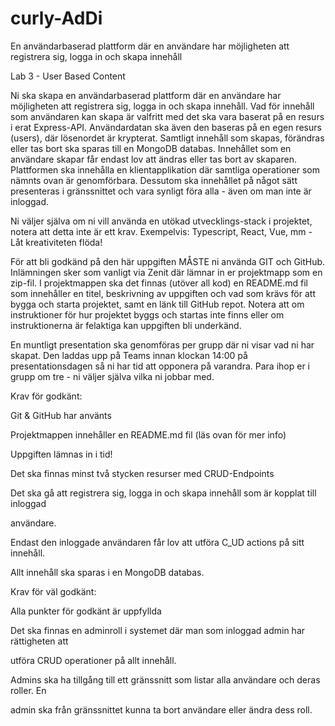 # curly-AdDi
En användarbaserad plattform där en användare har möjligheten att registrera sig, logga in och skapa innehåll


Lab 3 - User Based Content

Ni ska skapa en användarbaserad plattform där en användare har möjligheten att registrera sig, logga in och skapa innehåll. Vad för innehåll som användaren kan skapa är valfritt med det ska vara baserat på en resurs i erat Express-API. Användardatan ska även den baseras på en egen resurs (users), där lösenordet är krypterat. Samtligt innehåll som skapas, förändras eller tas bort ska sparas till en MongoDB databas. Innehållet som en användare skapar får endast lov att ändras eller tas bort av skaparen. Plattformen ska innehålla en klientapplikation där samtliga operationer som nämnts ovan är genomförbara. Dessutom ska innehållet på något sätt presenteras i gränssnittet och vara synligt föra alla - även om man inte är inloggad.

Ni väljer själva om ni vill använda en utökad utvecklings-stack i projektet, notera att detta inte är ett krav. Exempelvis: Typescript, React, Vue, mm - Låt kreativiteten flöda!

För att bli godkänd på den här uppgiften MÅSTE ni använda GIT och GitHub. Inlämningen sker som vanligt via Zenit där lämnar in er projektmapp som en zip-fil. I projektmappen ska det finnas (utöver all kod) en README.md fil som innehåller en titel, beskrivning av uppgiften och vad som krävs för att bygga och starta projektet, samt en länk till GitHub repot. Notera att om instruktioner för hur projektet byggs och startas inte finns eller om instruktionerna är felaktiga kan uppgiften bli underkänd.

En muntligt presentation ska genomföras per grupp där ni visar vad ni har skapat. Den laddas upp på Teams innan klockan 14:00 på presentationsdagen så ni har tid att opponera på varandra. Para ihop er i grupp om tre - ni väljer själva vilka ni jobbar med.

Krav för godkänt:

Git & GitHub har använts

Projektmappen innehåller en README.md fil (läs ovan för mer info)

Uppgiften lämnas in i tid!

Det ska finnas minst två stycken resurser med CRUD-Endpoints

Det ska gå att registrera sig, logga in och skapa innehåll som är kopplat till inloggad

användare.

Endast den inloggade användaren får lov att utföra C_UD actions på sitt innehåll.

Allt innehåll ska sparas i en MongoDB databas.

 

Krav för väl godkänt:

Alla punkter för godkänt är uppfyllda

Det ska finnas en adminroll i systemet där man som inloggad admin har rättigheten att

utföra CRUD operationer på allt innehåll.

Admins ska ha tillgång till ett gränssnitt som listar alla användare och deras roller. En

admin ska från gränssnittet kunna ta bort användare eller ändra dess roll.